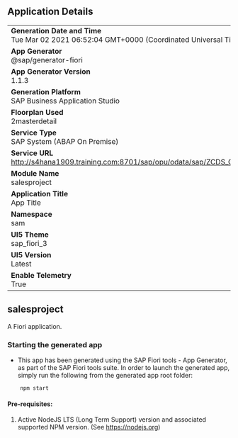 ## Application Details
|               |
| ------------- |
|**Generation Date and Time**<br>Tue Mar 02 2021 06:52:04 GMT+0000 (Coordinated Universal Time)|
|**App Generator**<br>@sap/generator-fiori|
|**App Generator Version**<br>1.1.3|
|**Generation Platform**<br>SAP Business Application Studio|
|**Floorplan Used**<br>2masterdetail|
|**Service Type**<br>SAP System (ABAP On Premise)|
|**Service URL**<br>http://s4hana1909.training.com:8701/sap/opu/odata/sap/ZCDS_ODATA1_CDS
|**Module Name**<br>salesproject|
|**Application Title**<br>App Title|
|**Namespace**<br>sam|
|**UI5 Theme**<br>sap_fiori_3|
|**UI5 Version**<br>Latest|
|**Enable Telemetry**<br>True|

## salesproject

A Fiori application.

### Starting the generated app

-   This app has been generated using the SAP Fiori tools - App Generator, as part of the SAP Fiori tools suite.  In order to launch the generated app, simply run the following from the generated app root folder:

```
    npm start
```


#### Pre-requisites:

1. Active NodeJS LTS (Long Term Support) version and associated supported NPM version.  (See https://nodejs.org)



